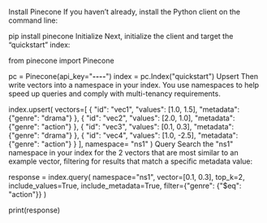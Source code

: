 Install Pinecone
If you haven’t already, install the Python client on the command line:

pip install pinecone
Initialize
Next, initialize the client and target the “quickstart” index:

from pinecone import Pinecone

pc = Pinecone(api_key="********-****-****-****-************")
index = pc.Index("quickstart")
Upsert
Then write vectors into a namespace in your index. You use namespaces to help speed up queries and comply with multi-tenancy requirements.

index.upsert(
    vectors=[
        {
            "id": "vec1", 
            "values": [1.0, 1.5], 
            "metadata": {"genre": "drama"}
        }, {
            "id": "vec2", 
            "values": [2.0, 1.0], 
            "metadata": {"genre": "action"}
        }, {
            "id": "vec3", 
            "values": [0.1, 0.3], 
            "metadata": {"genre": "drama"}
        }, {
            "id": "vec4", 
            "values": [1.0, -2.5], 
            "metadata": {"genre": "action"}
        }
    ],
    namespace= "ns1"
)
Query
Search the "ns1" namespace in your index for the 2 vectors that are most similar to an example vector, filtering for results that match a specific metadata value:

response = index.query(
    namespace="ns1",
    vector=[0.1, 0.3],
    top_k=2,
    include_values=True,
    include_metadata=True,
    filter={"genre": {"$eq": "action"}}
)
    
print(response)
